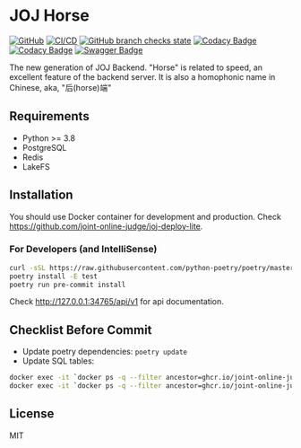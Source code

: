 # JOJ Horse

[![GitHub](https://img.shields.io/github/license/joint-online-judge/horse)](https://github.com/joint-online-judge/horse/blob/master/LICENSE)
[![CI/CD](https://img.shields.io/github/workflow/status/joint-online-judge/horse/cicd/master)](https://github.com/joint-online-judge/horse/actions/workflows/cicd.yml)
[![GitHub branch checks state](https://img.shields.io/github/checks-status/joint-online-judge/horse/master)](https://github.com/joint-online-judge/horse)
[![Codacy Badge](https://img.shields.io/codacy/grade/2d87ea14ebb34665aa9ace224f7ffef3)](https://www.codacy.com/gh/joint-online-judge/horse/dashboard?utm_source=github.com&amp;utm_medium=referral&amp;utm_content=joint-online-judge/horse&amp;utm_campaign=Badge_Grade)
[![Codacy Badge](https://img.shields.io/codacy/coverage/2d87ea14ebb34665aa9ace224f7ffef3)](https://www.codacy.com/gh/joint-online-judge/horse/dashboard?utm_source=github.com&utm_medium=referral&utm_content=joint-online-judge/horse&utm_campaign=Badge_Coverage)
[![Swagger Badge](https://img.shields.io/swagger/valid/3.0?specUrl=https%3A%2F%2Fraw.githubusercontent.com%2Fjoint-online-judge%2Fhorse%2Fopenapi%2Fopenapi.json)](https://github.com/joint-online-judge/horse/blob/openapi/openapi.json)

The new generation of JOJ Backend. "Horse" is related to speed, an excellent feature of the backend server. It is also a homophonic name in Chinese, aka, "后(horse)端"

## Requirements

+ Python >= 3.8
+ PostgreSQL
+ Redis
+ LakeFS

## Installation

You should use Docker container for development and production. Check <https://github.com/joint-online-judge/joj-deploy-lite>.

### For Developers (and IntelliSense)

```bash
curl -sSL https://raw.githubusercontent.com/python-poetry/poetry/master/get-poetry.py | python - # install poetry
poetry install -E test
poetry run pre-commit install
```

Check <http://127.0.0.1:34765/api/v1> for api documentation.

## Checklist Before Commit

+ Update poetry dependencies: `poetry update`
+ Update SQL tables:
```bash
docker exec -it `docker ps -q --filter ancestor=ghcr.io/joint-online-judge/horse:test` poetry run alembic revision --autogenerate -m "<comments>"
docker exec -it `docker ps -q --filter ancestor=ghcr.io/joint-online-judge/horse:test` poetry run alembic upgrade head
```

## License

MIT
